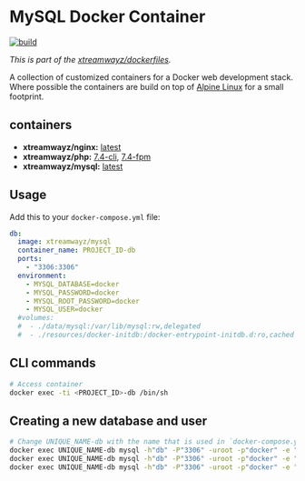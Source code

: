 # MySQL Docker Container

[![build](https://github.com/xtreamwayz/dockerfiles/workflows/build/badge.svg)](https://github.com/xtreamwayz/dockerfiles/actions)

_This is part of the [xtreamwayz/dockerfiles](https://github.com/xtreamwayz/dockerfiles)._

A collection of customized containers for a Docker web development stack. Where possible the containers are build on top of [Alpine Linux](http://alpinelinux.org/) for a small footprint.

## containers

- **xtreamwayz/nginx:** [latest](https://github.com/xtreamwayz/dockerfiles/blob/master/nginx/latest.dockerfile)
- **xtreamwayz/php:** [7.4-cli](https://github.com/xtreamwayz/dockerfiles/blob/master/php/7.4-cli.dockerfile), [7.4-fpm](https://github.com/xtreamwayz/dockerfiles/blob/master/php/7.4-fpm.dockerfile)
- **xtreamwayz/mysql:** [latest](https://github.com/xtreamwayz/dockerfiles/blob/master/mysql/latest.dockerfile)

## Usage

Add this to your `docker-compose.yml` file:

```yaml
db:
  image: xtreamwayz/mysql
  container_name: PROJECT_ID-db
  ports:
    - "3306:3306"
  environment:
    - MYSQL_DATABASE=docker
    - MYSQL_PASSWORD=docker
    - MYSQL_ROOT_PASSWORD=docker
    - MYSQL_USER=docker
  #volumes:
  #  - ./data/mysql:/var/lib/mysql:rw,delegated
  #  - ./resources/docker-initdb:/docker-entrypoint-initdb.d:ro,cached
```

## CLI commands

```bash
# Access container
docker exec -ti <PROJECT_ID>-db /bin/sh
```

## Creating a new database and user

```bash
# Change UNIQUE_NAME-db with the name that is used in `docker-compose.yml` -> `services:db:container_name`
docker exec UNIQUE_NAME-db mysql -h"db" -P"3306" -uroot -p"docker" -e "CREATE DATABASE IF NOT EXISTS develop;"
docker exec UNIQUE_NAME-db mysql -h"db" -P"3306" -uroot -p"docker" -e "CREATE USER IF NOT EXISTS 'develop'@'%' IDENTIFIED BY 'develop';"
docker exec UNIQUE_NAME-db mysql -h"db" -P"3306" -uroot -p"docker" -e "GRANT ALL PRIVILEGES ON develop.* TO 'develop'@'%';"
```
